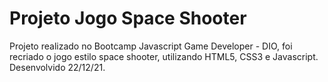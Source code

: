 # Projeto Jogo Space Shooter
 Projeto realizado no Bootcamp Javascript Game Developer - DIO, foi recriado o jogo estilo space shooter, utilizando HTML5, CSS3 e Javascript. Desenvolvido 22/12/21.
